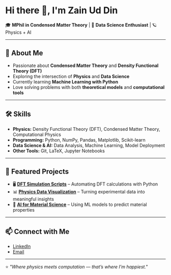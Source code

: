 # Hi there 👋, I'm Zain Ud Din

🎓 **MPhil in Condensed Matter Theory** | 🧠 **Data Science Enthusiast** | 🪐 Physics + AI

---

## 🔬 About Me

- Passionate about **Condensed Matter Theory** and **Density Functional Theory (DFT)**
- Exploring the intersection of **Physics** and **Data Science**
- Currently learning **Machine Learning with Python**
- Love solving problems with both **theoretical models** and **computational tools**

---

## 🛠 Skills

- **Physics:** Density Functional Theory (DFT), Condensed Matter Theory, Computational Physics  
- **Programming:** Python, NumPy, Pandas, Matplotlib, Scikit-learn  
- **Data Science & AI:** Data Analysis, Machine Learning, Model Deployment  
- **Other Tools:** Git, LaTeX, Jupyter Notebooks

---

## 📌 Featured Projects

- 🖥 **[DFT Simulation Scripts](#)** – Automating DFT calculations with Python  
- 📊 **[Physics Data Visualization](#)** – Turning experimental data into meaningful insights  
- 🤖 **[AI for Material Science](#)** – Using ML models to predict material properties

---

## 📫 Connect with Me

- [LinkedIn](https://www.linkedin.com/in/zain-ud-din-9152a2299?utm_source=share&utm_campaign=share_via&utm_content=profile&utm_medium=android_app)
- [Email](mailto:marwatzain543@gmail.com)

---

⭐ *"Where physics meets computation — that’s where I’m happiest."*
